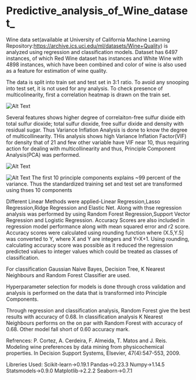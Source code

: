 # Predictive_analysis_of_Wine_dataset_

Wine data set(available at University of California Machine Learning Repository:https://archive.ics.uci.edu/ml/datasets/Wine+Quality) is analyzed using regression and classification models. Dataset has 6497 instances, of which Red Wine dataset has   instances and White Wine with 4898 instances, which have been combined and color of wine is also used as a feature for estimation of wine quality.

The data is split into train set and test set in 3:1 ratio. To avoid any snooping into test set, it is not used for any analysis. To check presence of multicolinearity, first a correlation heatmap is drawn on the train set.

![Alt Text](Wine_Characteristics_Correlation_Heatmap(Train_set).png?raw=true "Correlation Heatmap")

Several features shows higher degree of correlaiton-free sulfur dixide eith total sulfur dioxide; total sulfur dioxide, free sulfur dixide and density with residual sugar. Thus Variance Inflation Analysis is done to know the degree of multicollinearity. THis analysis shows high Variance Inflation Factor(VIF) for density that of 21 and few other variable have VIF near 10, thus requiring action for dealing with multicollinearity and thus, Principle Component Analysis(PCA) was performed.

![Alt Text](Variance_Inflation_Factor.png?raw=true "Checking Multicolinearity")


![Alt Text](PCA_Variance_Explained.png?raw=true "Variance explained by Principle Components")
The first 10 principle components explains ~99 percent of the variance. Thus the standardized training set and test set are transformed using thses 10 components

Different Linear Methods were applied-Linear Regression,Lasso Regression,Ridge Regression and Elastic Net. Along with thse regression analysis was performed by using Random Forest Regression,Support Vector Regression and Logistic Regression. Accuracy Scores are also included in regression model performance along with mean squared error and r2 score. Accuracy scores were calculated using rounding function where (X.5,Y.5] was converted to Y, where X and Y are integers and Y=X+1. Using rounding, calculating accuracy score was possible as it reduced the regression predicted values to integer values which could be treated as classes of classification.

For classification Gaussian Naive Bayes, Decision Tree, K Nearest Neighbours and Random Forest Classifier are used.

Hyperparameter selection for models is done through cross validation and analysis is performed on the data that is transformed into Principle Components.

Through regression and classification analysis, Random Forest give the best results with accuracy of 0.68. In classification analysis K Nearest Neighbours performs on the on par with Random Forest with accuracy of 0.68. Other model fall short of 0.60 accuracy mark.

Refrences:
P. Cortez, A. Cerdeira, F. Almeida, T. Matos and J. Reis. 
Modeling wine preferences by data mining from physicochemical properties. In Decision Support Systems, Elsevier, 47(4):547-553, 2009.

Libreries Used: 
Scikit-learn->0.19.1
Pandas->0.23.3
Numpy->1.14.5
Statsmodels->0.9.0
Matplotlib->2.2.2
Seaborn->0.7.1
